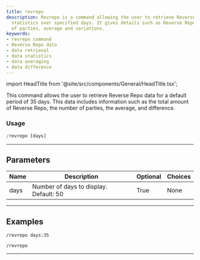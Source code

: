 ```yaml
---
title: revrepo
description: Revrepo is a command allowing the user to retrieve Reverse Repo data
  statistics over specified days. It gives details such as Reverse Repo total, number
  of parties, average and variations.
keywords:
- revrepo command
- Reverse Repo data
- data retrieval
- data statistics
- data averaging
- data difference
---
```


import HeadTitle from '@site/src/components/General/HeadTitle.tsx';

<HeadTitle title="economy: revrepo - Telegram Reference | OpenBB Bot Docs" />

This command allows the user to retrieve Reverse Repo data for a default period of 35 days. This data includes information such as the total amount of Reverse Repo, the number of parties, the average, and difference.

### Usage

```python wordwrap
/revrepo [days]
```

---

## Parameters

| Name | Description | Optional | Choices |
| ---- | ----------- | -------- | ------- |
| days | Number of days to display. Default: 50 | True | None |


---

## Examples

```
/revrepo days:35
```

```
/revrepo
```

---
